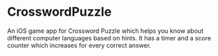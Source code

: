 # CrosswordPuzzle

An iOS game app for Crossword Puzzle which helps you know about different computer languages based on hints.
It has a timer and a score counter which increases for every correct answer.
